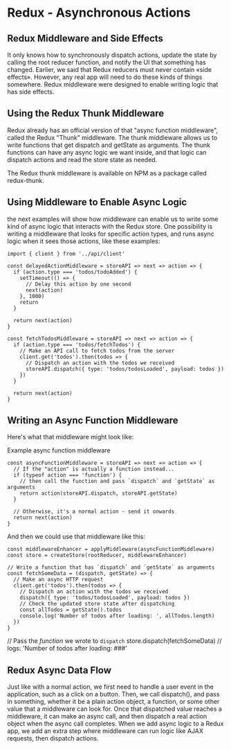 # Redux - Asynchronous Actions

## Redux Middleware and Side Effects​

It only knows how to synchronously dispatch actions, update the state by calling the root reducer function, and notify the UI that something has changed. Earlier, we said that Redux reducers must never contain «side effects». However, any real app will need to do these kinds of things somewhere. Redux middleware were designed to enable writing logic that has side effects.

## Using the Redux Thunk Middleware​

Redux already has an official version of that "async function middleware", called the Redux "Thunk" middleware. The thunk middleware allows us to write functions that get dispatch and getState as arguments. The thunk functions can have any async logic we want inside, and that logic can dispatch actions and read the store state as needed.

The Redux thunk middleware is available on NPM as a package called redux-thunk.

## Using Middleware to Enable Async Logic

the next examples will show how middleware can enable us to write some kind of async logic that interacts with the Redux store.
One possibility is writing a middleware that looks for specific action types, and runs async logic when it sees those actions, like these examples:

```
import { client } from '../api/client'

const delayedActionMiddleware = storeAPI => next => action => {
  if (action.type === 'todos/todoAdded') {
    setTimeout(() => {
      // Delay this action by one second
      next(action)
    }, 1000)
    return
  }

  return next(action)
}

const fetchTodosMiddleware = storeAPI => next => action => {
  if (action.type === 'todos/fetchTodos') {
    // Make an API call to fetch todos from the server
    client.get('todos').then(todos => {
      // Dispatch an action with the todos we received
      storeAPI.dispatch({ type: 'todos/todosLoaded', payload: todos })
    })
  }

  return next(action)
}
```

## Writing an Async Function Middleware

Here's what that middleware might look like:

Example async function middleware

```
const asyncFunctionMiddleware = storeAPI => next => action => {
  // If the "action" is actually a function instead...
  if (typeof action === 'function') {
    // then call the function and pass `dispatch` and `getState` as arguments
    return action(storeAPI.dispatch, storeAPI.getState)
  }

  // Otherwise, it's a normal action - send it onwards
  return next(action)
}
```

And then we could use that middleware like this:

```
const middlewareEnhancer = applyMiddleware(asyncFunctionMiddleware)
const store = createStore(rootReducer, middlewareEnhancer)

// Write a function that has `dispatch` and `getState` as arguments
const fetchSomeData = (dispatch, getState) => {
  // Make an async HTTP request
  client.get('todos').then(todos => {
    // Dispatch an action with the todos we received
    dispatch({ type: 'todos/todosLoaded', payload: todos })
    // Check the updated store state after dispatching
    const allTodos = getState().todos
    console.log('Number of todos after loading: ', allTodos.length)
  })
}
```

// Pass the _function_ we wrote to `dispatch`
store.dispatch(fetchSomeData)
// logs: 'Number of todos after loading: ###'

## Redux Async Data Flow

Just like with a normal action, we first need to handle a user event in the application, such as a click on a button. Then, we call dispatch(), and pass in
something, whether it be a plain action object, a function, or some other value that a middleware can look for.
Once that dispatched value reaches a middleware, it can make an async call, and then dispatch a real action object when the async call completes.
When we add async logic to a Redux app, we add an extra step where middleware can run logic like AJAX requests, then dispatch actions.

